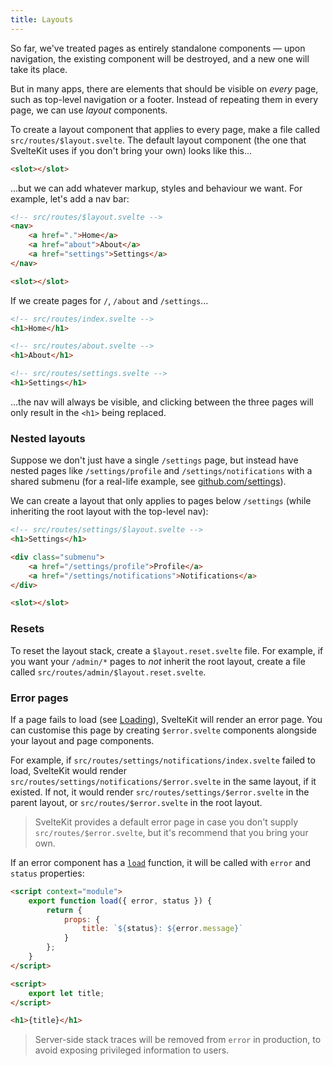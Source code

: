 ```yaml
---
title: Layouts
---
```


So far, we've treated pages as entirely standalone components — upon navigation, the existing component will be destroyed, and a new one will take its place.

But in many apps, there are elements that should be visible on _every_ page, such as top-level navigation or a footer. Instead of repeating them in every page, we can use _layout_ components.

To create a layout component that applies to every page, make a file called `src/routes/$layout.svelte`. The default layout component (the one that SvelteKit uses if you don't bring your own) looks like this...

```html
<slot></slot>
```

...but we can add whatever markup, styles and behaviour we want. For example, let's add a nav bar:

```html
<!-- src/routes/$layout.svelte -->
<nav>
	<a href=".">Home</a>
	<a href="about">About</a>
	<a href="settings">Settings</a>
</nav>

<slot></slot>
```

If we create pages for `/`, `/about` and `/settings`...

```html
<!-- src/routes/index.svelte -->
<h1>Home</h1>
```

```html
<!-- src/routes/about.svelte -->
<h1>About</h1>
```

```html
<!-- src/routes/settings.svelte -->
<h1>Settings</h1>
```

...the nav will always be visible, and clicking between the three pages will only result in the `<h1>` being replaced.

### Nested layouts

Suppose we don't just have a single `/settings` page, but instead have nested pages like `/settings/profile` and `/settings/notifications` with a shared submenu (for a real-life example, see [github.com/settings](https://github.com/settings)).

We can create a layout that only applies to pages below `/settings` (while inheriting the root layout with the top-level nav):

```html
<!-- src/routes/settings/$layout.svelte -->
<h1>Settings</h1>

<div class="submenu">
	<a href="/settings/profile">Profile</a>
	<a href="/settings/notifications">Notifications</a>
</div>

<slot></slot>
```

### Resets

To reset the layout stack, create a `$layout.reset.svelte` file. For example, if you want your `/admin/*` pages to _not_ inherit the root layout, create a file called `src/routes/admin/$layout.reset.svelte`.

### Error pages

If a page fails to load (see [Loading](#loading)), SvelteKit will render an error page. You can customise this page by creating `$error.svelte` components alongside your layout and page components.

For example, if `src/routes/settings/notifications/index.svelte` failed to load, SvelteKit would render `src/routes/settings/notifications/$error.svelte` in the same layout, if it existed. If not, it would render `src/routes/settings/$error.svelte` in the parent layout, or `src/routes/$error.svelte` in the root layout.

> SvelteKit provides a default error page in case you don't supply `src/routes/$error.svelte`, but it's recommend that you bring your own.

If an error component has a [`load`](#loading) function, it will be called with `error` and `status` properties:

```html
<script context="module">
	export function load({ error, status }) {
		return {
			props: {
				title: `${status}: ${error.message}`
			}
		};
	}
</script>

<script>
	export let title;
</script>

<h1>{title}</h1>
```

> Server-side stack traces will be removed from `error` in production, to avoid exposing privileged information to users.
